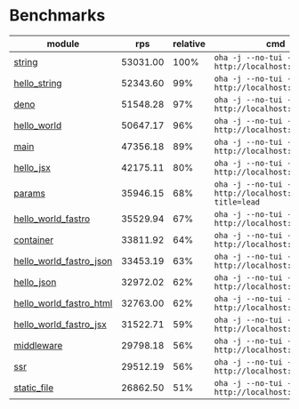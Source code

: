 # Benchmarks
| module                                                          | rps      | relative | cmd                                                            |
| --------------------------------------------------------------- | -------- | -------- | -------------------------------------------------------------- |
| [string](/examples/string.ts)                                   | 53031.00 | 100%     | `oha -j --no-tui -z 10s http://localhost:9000`                 |
| [hello_string](/examples/hello_string.ts)                       | 52343.60 | 99%      | `oha -j --no-tui -z 10s http://localhost:9000`                 |
| [deno](/examples/deno.ts)                                       | 51548.28 | 97%      | `oha -j --no-tui -z 10s http://localhost:9000`                 |
| [hello_world](/examples/hello_world.ts)                         | 50647.17 | 96%      | `oha -j --no-tui -z 10s http://localhost:9000`                 |
| [main](/examples/main.ts)                                       | 47356.18 | 89%      | `oha -j --no-tui -z 10s http://localhost:9000`                 |
| [hello_jsx](/examples/hello_jsx.tsx)                            | 42175.11 | 80%      | `oha -j --no-tui -z 10s http://localhost:9000`                 |
| [params](/examples/params.ts)                                   | 35946.15 | 68%      | `oha -j --no-tui -z 10s http://localhost:9000/agus?title=lead` |
| [hello_world_fastro](/examples/hello_world_fastro.ts)           | 35529.94 | 67%      | `oha -j --no-tui -z 10s http://localhost:9000`                 |
| [container](/examples/container.ts)                             | 33811.92 | 64%      | `oha -j --no-tui -z 10s http://localhost:9000`                 |
| [hello_world_fastro_json](/examples/hello_world_fastro_json.ts) | 33453.19 | 63%      | `oha -j --no-tui -z 10s http://localhost:9000`                 |
| [hello_json](/examples/hello_json.ts)                           | 32972.02 | 62%      | `oha -j --no-tui -z 10s http://localhost:9000`                 |
| [hello_world_fastro_html](/examples/hello_world_fastro_html.ts) | 32763.00 | 62%      | `oha -j --no-tui -z 10s http://localhost:9000`                 |
| [hello_world_fastro_jsx](/examples/hello_world_fastro_jsx.tsx)  | 31522.71 | 59%      | `oha -j --no-tui -z 10s http://localhost:9000`                 |
| [middleware](/examples/middleware.ts)                           | 29798.18 | 56%      | `oha -j --no-tui -z 10s http://localhost:9000`                 |
| [ssr](/examples/ssr.ts)                                         | 29512.19 | 56%      | `oha -j --no-tui -z 10s http://localhost:9000`                 |
| [static_file](/examples/static_file.ts)                         | 26862.50 | 51%      | `oha -j --no-tui -z 10s http://localhost:9000`                 |
